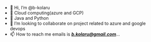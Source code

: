 - 👋 Hi, I’m @b-kolaru
- 👀 Cloud computing(azure and GCP)
- 🌱 Java and Python
- 💞️ I’m looking to collaborate on project related to azure and google devops
- 📫 How to reach me emails is __*b.kolaru@gmail.com*__...

<!---
b-kolaru/b-kolaru is a ✨ special ✨ repository because its `README.md` (this file) appears on your GitHub profile.
You can click the Preview link to take a look at your changes.
--->
